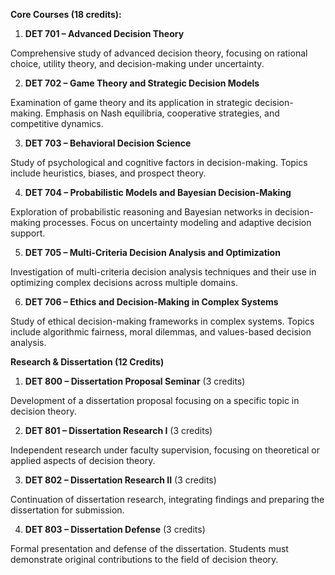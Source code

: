 **Core Courses (18 credits):**

1.	**DET 701 – Advanced Decision Theory**

Comprehensive study of advanced decision theory, focusing on rational choice, utility theory, and decision-making under uncertainty.

2.	**DET 702 – Game Theory and Strategic Decision Models**

Examination of game theory and its application in strategic decision-making. Emphasis on Nash equilibria, cooperative strategies, and competitive dynamics.

3.	**DET 703 – Behavioral Decision Science**

Study of psychological and cognitive factors in decision-making. Topics include heuristics, biases, and prospect theory.

4.	**DET 704 – Probabilistic Models and Bayesian Decision-Making**

Exploration of probabilistic reasoning and Bayesian networks in decision-making processes. Focus on uncertainty modeling and adaptive decision support.

5.	**DET 705 – Multi-Criteria Decision Analysis and Optimization**

Investigation of multi-criteria decision analysis techniques and their use in optimizing complex decisions across multiple domains.

6.	**DET 706 – Ethics and Decision-Making in Complex Systems**

Study of ethical decision-making frameworks in complex systems. Topics include algorithmic fairness, moral dilemmas, and values-based decision analysis.

**Research & Dissertation (12 Credits)**

1.	**DET 800 – Dissertation Proposal Seminar** (3 credits)

Development of a dissertation proposal focusing on a specific topic in decision theory.

2.	**DET 801 – Dissertation Research I** (3 credits)

Independent research under faculty supervision, focusing on theoretical or applied aspects of decision theory.

3.	**DET 802 – Dissertation Research II** (3 credits)

Continuation of dissertation research, integrating findings and preparing the dissertation for submission.

4.	**DET 803 – Dissertation Defense** (3 credits)

Formal presentation and defense of the dissertation. Students must demonstrate original contributions to the field of decision theory.